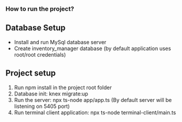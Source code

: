 ### How to run the project?

## Database Setup
- Install and run MySql database server
- Create inventory_manager database (by default application uses root/root credentials)

## Project setup
1. Run npm install in the project root folder
2. Database init: knex migrate:up
3. Run the server: npx ts-node app/app.ts (By default server will be listening on 5405 port)
4. Run terminal client application: npx ts-node terminal-client/main.ts





